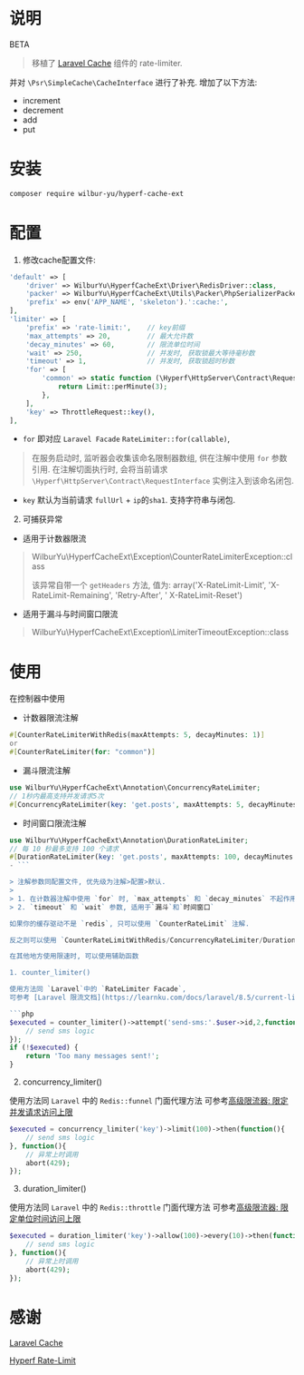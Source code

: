 # 说明

BETA

> 移植了 [Laravel Cache](https://github.com/laravel/framework) 组件的 rate-limiter.

并对 `\Psr\SimpleCache\CacheInterface` 进行了补充. 增加了以下方法:

- increment
- decrement
- add
- put

# 安装

```bash
composer require wilbur-yu/hyperf-cache-ext
```

# 配置

1. 修改cache配置文件:

```php
'default' => [
    'driver' => WilburYu\HyperfCacheExt\Driver\RedisDriver::class,
    'packer' => WilburYu\HyperfCacheExt\Utils\Packer\PhpSerializerPacker::class,
    'prefix' => env('APP_NAME', 'skeleton').':cache:',
],
'limiter' => [
    'prefix' => 'rate-limit:',    // key前缀
    'max_attempts' => 20,         // 最大允许数
    'decay_minutes' => 60,        // 限流单位时间
    'wait' => 250,                // 并发时, 获取锁最大等待毫秒数
    'timeout' => 1,               // 并发时, 获取锁超时秒数
    'for' => [
        'common' => static function (\Hyperf\HttpServer\Contract\RequestInterface $request) {
            return Limit::perMinute(3);
        },
    ],
    'key' => ThrottleRequest::key(),
],
```

- `for` 即对应 `Laravel Facade` `RateLimiter::for(callable)`,

> 在服务启动时, 监听器会收集该命名限制器数组, 供在注解中使用 `for` 参数引用. 在注解切面执行时, 会将当前请求 `\Hyperf\HttpServer\Contract\RequestInterface`
> 实例注入到该命名闭包.

- `key` 默认为当前请求 `fullUrl` + `ip`的`sha1`. 支持字符串与闭包.

2. 可捕获异常

- 适用于计数器限流
> WilburYu\HyperfCacheExt\Exception\CounterRateLimiterException::class
> 
> 该异常自带一个 `getHeaders` 方法, 值为: array('X-RateLimit-Limit', 'X-RateLimit-Remaining', 'Retry-After', '
> X-RateLimit-Reset')
- 适用于漏斗与时间窗口限流
> WilburYu\HyperfCacheExt\Exception\LimiterTimeoutException::class

# 使用

在控制器中使用

- 计数器限流注解

```php
#[CounterRateLimiterWithRedis(maxAttempts: 5, decayMinutes: 1)]
or
#[CounterRateLimiter(for: "common")]
```

- 漏斗限流注解

```php
use WilburYu\HyperfCacheExt\Annotation\ConcurrencyRateLimiter;
// 1秒内最高支持并发请求5次
#[ConcurrencyRateLimiter(key: 'get.posts', maxAttempts: 5, decayMinutes: 1, timeout: 1, wait: 250)]
```

- 时间窗口限流注解

```php
use WilburYu\HyperfCacheExt\Annotation\DurationRateLimiter;
// 每 10 秒最多支持 100 个请求
#[DurationRateLimiter(key: 'get.posts', maxAttempts: 100, decayMinutes: 10, timeout: 1, wait: 750)]
- ```

> 注解参数同配置文件, 优先级为注解>配置>默认.
>
> 1. 在计数器注解中使用 `for` 时, `max_attempts` 和 `decay_minutes` 不起作用.
> 2. `timeout` 和 `wait` 参数, 适用于`漏斗`和`时间窗口`

如果你的缓存驱动不是 `redis`, 只可以使用 `CounterRateLimit` 注解.

反之则可以使用 `CounterRateLimitWithRedis/ConcurrencyRateLimiter/DurationRateLimiter` 注解.

在其他地方使用限速时, 可以使用辅助函数

1. counter_limiter()

使用方法同 `Laravel`中的 `RateLimiter Facade`,
可参考 [Laravel 限流文档](https://learnku.com/docs/laravel/8.5/current-limiting/11453)

```php
$executed = counter_limiter()->attempt('send-sms:'.$user->id,2,function(){
    // send sms logic
});
if (!$executed) {
    return 'Too many messages sent!';
}
```

2. concurrency_limiter()

使用方法同 `Laravel` 中的 `Redis::funnel` 门面代理方法
可参考[高级限流器: 限定并发请求访问上限](https://laravelacademy.org/post/22188#toc-2)

```php
$executed = concurrency_limiter('key')->limit(100)->then(function(){
    // send sms logic
}, function(){
    // 异常上时调用
    abort(429);
});
```

3. duration_limiter()

使用方法同 `Laravel` 中的 `Redis::throttle` 门面代理方法
可参考[高级限流器: 限定单位时间访问上限](https://laravelacademy.org/post/22188#toc-3)

```php
$executed = duration_limiter('key')->allow(100)->every(10)->then(function(){
    // send sms logic
}, function(){
    // 异常上时调用
    abort(429);
});
```

# 感谢

[Laravel Cache](https://github.com/illuminate/cache)

[Hyperf Rate-Limit](https://github.com/hyperf/rate-limit)